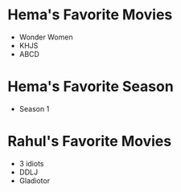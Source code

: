 # Hema's Favorite Movies
* Wonder Women
* KHJS
* ABCD

# Hema's Favorite Season
* Season 1

# Rahul's Favorite Movies
* 3 idiots
* DDLJ
* Gladiotor
